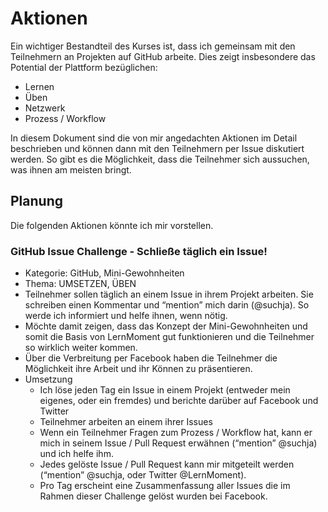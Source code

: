 # Aktionen

Ein wichtiger Bestandteil des Kurses ist, dass ich gemeinsam mit den Teilnehmern an Projekten auf GitHub arbeite. Dies zeigt insbesondere das Potential der Plattform bezüglichen:

 - Lernen
 - Üben
 - Netzwerk
 - Prozess / Workflow

In diesem Dokument sind die von mir angedachten Aktionen im Detail beschrieben und können dann mit den Teilnehmern per Issue diskutiert werden. So gibt es die Möglichkeit, dass die Teilnehmer sich aussuchen, was ihnen am meisten bringt.

## Planung

Die folgenden Aktionen könnte ich mir vorstellen.

### GitHub Issue Challenge - Schließe täglich ein Issue!

  - Kategorie: GitHub, Mini-Gewohnheiten
  - Thema: UMSETZEN, ÜBEN
  - Teilnehmer sollen täglich an einem Issue in ihrem Projekt arbeiten. Sie schreiben einen Kommentar und “mention” mich darin (@suchja). So werde ich informiert und helfe ihnen, wenn nötig.
  - Möchte damit zeigen, dass das Konzept der Mini-Gewohnheiten und somit die Basis von LernMoment gut funktionieren und die Teilnehmer so wirklich weiter kommen.
  - Über die Verbreitung per Facebook haben die Teilnehmer die Möglichkeit ihre Arbeit und ihr Können zu präsentieren.
  - Umsetzung
    - Ich löse jeden Tag ein Issue in einem Projekt (entweder mein eigenes, oder ein fremdes) und berichte darüber auf Facebook und Twitter
    - Teilnehmer arbeiten an einem ihrer Issues
    - Wenn ein Teilnehmer Fragen zum Prozess / Workflow hat, kann er mich in seinem Issue / Pull Request erwähnen (“mention” @suchja) und ich helfe ihm.
    - Jedes gelöste Issue / Pull Request kann mir mitgeteilt werden (“mention” @suchja, oder Twitter @LernMoment).
    - Pro Tag erscheint eine Zusammenfassung aller Issues die im Rahmen dieser Challenge gelöst wurden bei Facebook.
